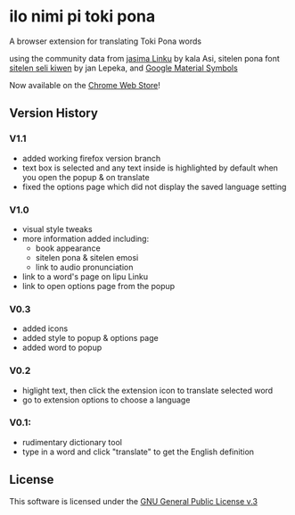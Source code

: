 # ilo nimi pi toki pona
A browser extension for translating Toki Pona words

using the community data from [jasima Linku](https://lipu-linku.github.io/about/jasima/) by kala Asi, sitelen pona font [sitelen seli kiwen](http://www.kreativekorp.com/software/fonts/sitelenselikiwen/) by jan Lepeka,
and [Google Material Symbols](https://fonts.google.com/icons?selection.family=Rubik:wght@300;400;500)

Now available on the [Chrome Web Store](https://chrome.google.com/webstore/detail/toki-pona-dictionary/cccekjhkcfnbfdkimklpaednfcekcbac?authuser=1)!

## Version History

### V1.1
- added working firefox version branch
- text box is selected and any text inside is highlighted by default when you open the popup & on translate
- fixed the options page which did not display the saved language setting

### V1.0
- visual style tweaks
- more information added including:
  - book appearance
  - sitelen pona & sitelen emosi
  - link to audio pronunciation
- link to a word's page on lipu Linku
- link to open options page from the popup

### V0.3
- added icons
- added style to popup & options page
- added word to popup

### V0.2
- higlight text, then click the extension icon to translate selected word
- go to extension options to choose a language

### V0.1:
- rudimentary dictionary tool
- type in a word and click "translate" to get the English definition

## License

This software is licensed under the [GNU General Public License v.3](https://www.gnu.org/licenses/gpl-3.0.html)